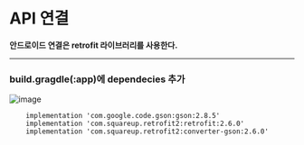 # API 연결

**안드로이드 연결은 retrofit 라이브러리를 사용한다.**

---

### build.gragdle(:app)에 dependecies 추가
![image](https://user-images.githubusercontent.com/52282493/119253449-4046f480-bbec-11eb-882f-b4eb0a9501ee.png)

```
    implementation 'com.google.code.gson:gson:2.8.5'
    implementation 'com.squareup.retrofit2:retrofit:2.6.0'
    implementation 'com.squareup.retrofit2:converter-gson:2.6.0'
```